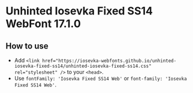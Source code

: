 # Unhinted Iosevka Fixed SS14 WebFont 17.1.0

## How to use

- Add `<link href="https://iosevka-webfonts.github.io/unhinted-iosevka-fixed-ss14/unhinted-iosevka-fixed-ss14.css" rel="stylesheet" />` to your `<head>`.
- Use `fontFamily: 'Iosevka Fixed SS14 Web'` or `font-family: 'Iosevka Fixed SS14 Web'`.
